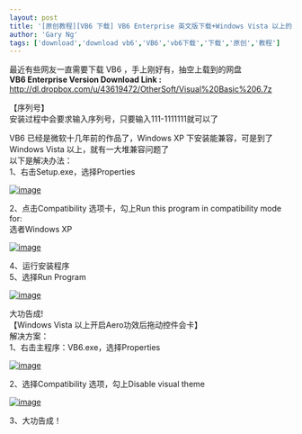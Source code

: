 ```yaml
---
layout: post
title: '[原创教程][VB6 下载] VB6 Enterprise 英文版下载+Windows Vista 以上的安装教程'
author: 'Gary Ng'
tags: ['download','download vb6','VB6','vb6下载','下载','原创','教程']
---
```


最近有些网友一直需要下载 VB6 ，手上刚好有，抽空上载到的网盘  
 **VB6 Enterprise Version Download Link :**  
 <http://dl.dropbox.com/u/43619472/OtherSoft/Visual%20Basic%206.7z>  
  
 【序列号】  
 安装过程中会要求输入序列号，只要输入111-1111111就可以了  
  
<!-- More -->
  
 VB6 已经是微软十几年前的作品了，Windows XP
下安装能兼容，可是到了Windows Vista 以上，就有一大堆兼容问题了  
 以下是解决办法：  
 1、右击Setup.exe，选择Properties  

[![image](http://lh4.ggpht.com/-qZGMm2UccJw/T64vK-FuCgI/AAAAAAAABe8/71nJiXFIMrQ/image_thumb3.png?imgmax=800 "image")](http://lh4.ggpht.com/-LVC9_l4LUmE/T64vJHidW6I/AAAAAAAABe0/0FpGcsRUHx0/s1600-h/image7.png)  
  
 2、点击Compatibility 选项卡，勾上Run this program in compatibility mode
for:  
 选者Windows XP  

[![image](http://lh4.ggpht.com/-KlgfvTo4qZ8/T64vNbPQHTI/AAAAAAAABfM/qFfjMAlGhK0/image_thumb7.png?imgmax=800 "image")](http://lh3.ggpht.com/-EZe46ISNXgM/T64vL9YVayI/AAAAAAAABfE/ZSBdh1yJCgU/s1600-h/image13.png)  
  
 4、运行安装程序  
 5、选择Run Program  

[![image](http://lh5.ggpht.com/-t_eAA_BgH64/T64vPYYB-II/AAAAAAAABfc/tae8oYd6jrM/image_thumb%25255B2%25255D.png?imgmax=800 "image")](http://lh3.ggpht.com/-xrL9-zsPcfE/T64vOIncNpI/AAAAAAAABfU/2vVniXEvR-A/s1600-h/image%25255B4%25255D.png)  
  
 大功告成!  
 【Windows Vista 以上开启Aero功效后拖动控件会卡】  
 解决方案：  
 1、右击主程序：VB6.exe，选择Properties  

[![image](http://lh3.ggpht.com/-Tbvk2xtFtl8/T64vSPBEWZI/AAAAAAAABfs/pdVKyJjQvh4/image_thumb%25255B6%25255D.png?imgmax=800 "image")](http://lh4.ggpht.com/-vLcIyjmOYjI/T64vQ29mvFI/AAAAAAAABfk/4aqT6S3Wf5w/s1600-h/image%25255B14%25255D.png)  
  
 2、选择Compatibility 选项，勾上Disable visual theme  

[![image](http://lh5.ggpht.com/-M_QIaL3ducQ/T64vUQVNSyI/AAAAAAAABf8/FgY76kz_FIY/image_thumb%25255B8%25255D.png?imgmax=800 "image")](http://lh4.ggpht.com/-KSnJAa1ZD7k/T64vTcDs-oI/AAAAAAAABf0/SJLfSZLCfHQ/s1600-h/image%25255B18%25255D.png)  
  
 3、大功告成！
